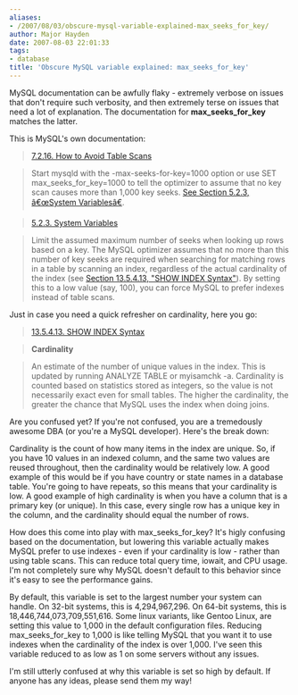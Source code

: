 ```yaml
---
aliases:
- /2007/08/03/obscure-mysql-variable-explained-max_seeks_for_key/
author: Major Hayden
date: 2007-08-03 22:01:33
tags:
- database
title: 'Obscure MySQL variable explained: max_seeks_for_key'
---
```


MySQL documentation can be awfully flaky - extremely verbose on issues that don't require such verbosity, and then extremely terse on issues that need a lot of explanation. The documentation for **max\_seeks\_for_key** matches the latter.

This is MySQL's own documentation:

> [7.2.16. How to Avoid Table Scans][1]

> Start mysqld with the -max-seeks-for-key=1000 option or use SET max\_seeks\_for_key=1000 to tell the optimizer to assume that no key scan causes more than 1,000 key seeks. [See Section 5.2.3, â€œSystem Variablesâ€][2].

> [5.2.3. System Variables][2]

> Limit the assumed maximum number of seeks when looking up rows based on a key. The MySQL optimizer assumes that no more than this number of key seeks are required when searching for matching rows in a table by scanning an index, regardless of the actual cardinality of the index (see [Section 13.5.4.13, "SHOW INDEX Syntax"][3]). By setting this to a low value (say, 100), you can force MySQL to prefer indexes instead of table scans.

Just in case you need a quick refresher on cardinality, here you go:

> [13.5.4.13. SHOW INDEX Syntax][3]

> **Cardinality**

> An estimate of the number of unique values in the index. This is updated by running ANALYZE TABLE or myisamchk -a. Cardinality is counted based on statistics stored as integers, so the value is not necessarily exact even for small tables. The higher the cardinality, the greater the chance that MySQL uses the index when doing joins.

Are you confused yet? If you're not confused, you are a tremedously awesome DBA (or you're a MySQL developer). Here's the break down:

Cardinality is the count of how many items in the index are unique. So, if you have 10 values in an indexed column, and the same two values are reused throughout, then the cardinality would be relatively low. A good example of this would be if you have country or state names in a database table. You're going to have repeats, so this means that your cardinality is low. A good example of high cardinality is when you have a column that is a primary key (or unique). In this case, every single row has a unique key in the column, and the cardinality should equal the number of rows.

How does this come into play with max\_seeks\_for_key? It's higly confusing based on the documentation, but lowering this variable actually makes MySQL prefer to use indexes - even if your cardinality is low - rather than using table scans. This can reduce total query time, iowait, and CPU usage. I'm not completely sure why MySQL doesn't default to this behavior since it's easy to see the performance gains.

By default, this variable is set to the largest number your system can handle. On 32-bit systems, this is 4,294,967,296. On 64-bit systems, this is 18,446,744,073,709,551,616. Some linux variants, like Gentoo Linux, are setting this value to 1,000 in the default configuration files. Reducing max\_seeks\_for_key to 1,000 is like telling MySQL that you want it to use indexes when the cardinality of the index is over 1,000. I've seen this variable reduced to as low as 1 on some servers without any issues.

I'm still utterly confused at why this variable is set so high by default. If anyone has any ideas, please send them my way!

 [1]: http://dev.mysql.com/doc/refman/5.0/en/how-to-avoid-table-scan.html
 [2]: http://dev.mysql.com/doc/refman/5.0/en/server-system-variables.html
 [3]: http://dev.mysql.com/doc/refman/5.0/en/show-index.html